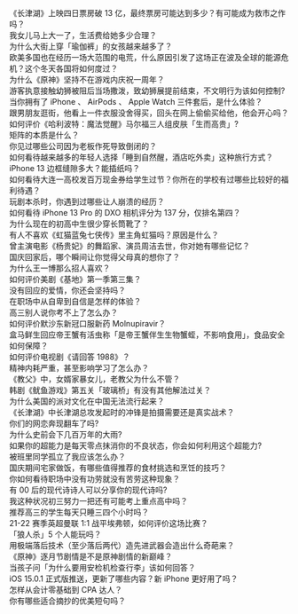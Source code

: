 《长津湖》上映四日票房破 13 亿，最终票房可能达到多少？有可能成为救市之作吗？  
我女儿马上大一了，生活费给她多少合理？  
为什么大街上穿「瑜伽裤」的女孩越来越多了？  
欧美多国也在经历一场大范围的电荒，什么原因引发了这场正在波及全球的能源危机？这个冬天各国将如何度过？  
为什么《原神》坚持不在游戏内庆祝一周年？  
游客执意接触幼狮被阻后当场撒泼，致幼狮展提前结束，不文明行为该如何控制?  
当你拥有了 iPhone 、 AirPods 、 Apple Watch 三件套后，是什么体验？  
跟男朋友逛街，他看上一件衣服没舍得买，回头在网上偷偷买给他，他会开心吗？  
如何评价《哈利波特：魔法觉醒》马尔福三人组皮肤「生而高贵」?  
矩阵的本质是什么？  
你见过哪些公司因为老板作死导致倒闭的？  
如何看待越来越多的年轻人选择「睡到自然醒，酒店吃外卖」这种旅行方式？  
iPhone 13 边框缝隙多大？能插纸吗？  
如何看待大连一高校发百万现金券给学生过节？你所在的学校有过哪些比较好的福利待遇？  
玩剧本杀时，你遇到过哪些让人崩溃的经历？  
如何看待 iPhone 13  Pro 的 DXO 相机评分为 137 分，仅排名第四？  
为什么现在的初高中生很少穿长筒靴了？  
有人不喜欢《虹猫蓝兔七侠传》里主角虹猫吗？原因是什么？  
曾主演电影《杨贵妃》的舞蹈家、演员周洁去世，你对她有哪些记忆？  
国庆回家后，哪个瞬间让你觉得父母真的想你了？  
为什么王一博那么招人喜欢？  
如何评价美剧《基地》第一季第三集？  
没有回应的爱情，你还会坚持吗？  
在职场中从自卑到自信是怎样的体验？  
高三别人说你考不上了怎么办？  
如何评价默沙东新冠口服新药 Molnupiravir？  
盒马鲜生回应帝王蟹有活虫称「是帝王蟹伴生生物蟹蛭，不影响食用」，食品安全如何保障？  
如何评价电视剧《请回答 1988》？  
精神内耗严重，甚至影响学习了怎么办？  
《教父》中，女婿家暴女儿，老教父为什么不管？  
韩剧《鱿鱼游戏》第五关「玻璃桥」有没有其他解法过关？  
为什么美国的派对文化在中国无法流行起来？  
《长津湖》中长津湖总攻发起时的冲锋是拍摄需要还是真实战术？  
你们的网恋奔现翻车了吗?  
为什么史前会下几百万年的大雨?  
如果你的超能力是每天零点抹消你的不良状态，你会如何利用这个超能力?  
被班里同学孤立了我应该怎么办？  
国庆期间宅家做饭，有哪些值得推荐的食材挑选和烹饪的技巧？  
你如何看待职场中没有功劳就没有苦劳这种现象？  
有 00 后的现代诗诗人可以分享你的现代诗吗?  
我这种状况初三努力一把还有可能考上重点高中吗？  
推荐高三的学生每天只睡三四个小时吗？  
21-22 赛季英超曼联 1:1 战平埃弗顿，如何评价这场比赛？  
「狼人杀」5 个人能玩吗？  
用极端落后技术（至少落后两代）造先进武器会造出什么奇葩来？  
《原神》逐月节剧情是不是原神剧情的新巅峰？  
当孩子问「为什么要用安检机检查行李」该如何回答？  
iOS 15.0.1 正式版推送，更新了哪些内容？新 iPhone 更好用了吗？  
怎样从会计零基础到 CPA 达人？  
你有哪些适合摘抄的优美短句吗？  

